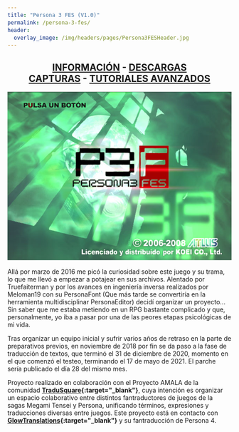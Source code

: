 ```yaml
---
title: "Persona 3 FES (V1.0)"
permalink: /persona-3-fes/
header:
  overlay_image: /img/headers/pages/Persona3FESHeader.jpg
---
```

<h2 style="text-align: center;"><strong><a href="/persona-3-fes/informacion/">INFORMACIÓN</a> - <a href="/persona-3-fes/descargar/">DESCARGAS</a><br>  
<a href="/persona-3-fes/capturas/">CAPTURAS</a> - <a href="/persona-3-fes/tutoriales/">TUTORIALES AVANZADOS</a><br></strong></h2>

<p style="text-align: center;"><img src="/img/2019/01/Persona3FESStart.jpg" /></p>

Allá por marzo de 2016 me picó la curiosidad sobre este juego y su trama, lo que me llevó a empezar 
a potajear en sus archivos. Alentado por Truefaiterman y por los avances en ingeniería inversa realizados 
por Meloman19 con su PersonaFont (Que más tarde se convertiría en la herramienta multidisciplinar PersonaEditor) 
decidí organizar un proyecto... Sin saber que me estaba metiendo en un RPG bastante complicado y que, personalmente, 
yo iba a pasar por una de las peores etapas psicológicas de mi vida.

Tras organizar un equipo inicial y sufrir varios años de retraso en la parte de preparativos previos, en noviembre 
de 2018 por fin se da paso a la fase de traducción de textos, que terminó el 31 de diciembre de 2020, momento en el que 
comenzó el testeo, terminando el 17 de mayo de 2021. El parche sería publicado el día 28 del mismo mes.

Proyecto realizado en colaboración con el Proyecto AMALA de la comunidad **[TraduSquare](https://tradusquare.es/){:target="_blank"}**, 
cuya intención es organizar un espacio colaborativo entre distintos fantraductores de juegos de la sagas Megami Tensei 
y Persona, unificando términos, expresiones y traducciones diversas entre juegos. Este proyecto está en contacto 
con **[GlowTranslations](https://glowtranslations.tk/){:target="_blank"}** y su fantraducción de Persona 4.